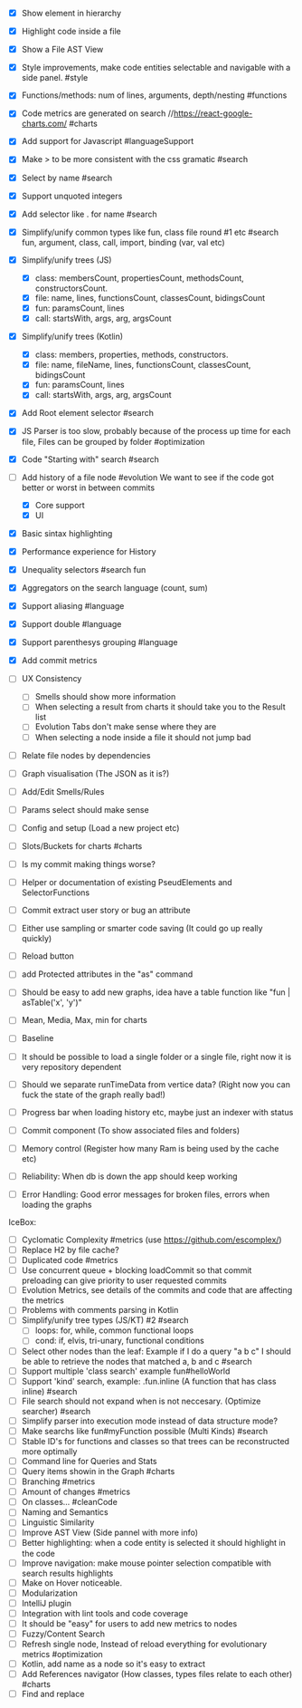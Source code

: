 -[x] Show element in hierarchy
-[x] Highlight code inside a file
-[x] Show a File AST View
-[x] Style improvements, make code entities selectable and navigable with a side panel. #style
-[x] Functions/methods: num of lines, arguments, depth/nesting #functions
-[x] Code metrics are generated on search //https://react-google-charts.com/ #charts
-[x] Add support for Javascript #languageSupport
-[x] Make > to be more consistent with the css gramatic #search
-[x] Select by name #search
-[x] Support unquoted integers
-[x] Add selector like . for name #search
-[x] Simplify/unify common types like fun, class file round #1 etc #search
    fun, argument, class, call, import,  binding (var, val etc)   
-[x] Simplify/unify trees (JS)
    -[x] class: membersCount, propertiesCount, methodsCount, constructorsCount.
    -[x] file: name, lines, functionsCount, classesCount, bidingsCount
    -[x] fun: paramsCount, lines    
    -[x] call: startsWith, args, arg, argsCount 
-[x] Simplify/unify trees (Kotlin)
    -[x] class: members, properties, methods, constructors.
    -[x] file: name, fileName, lines, functionsCount, classesCount, bidingsCount
    -[x] fun: paramsCount, lines    
    -[x] call: startsWith, args, arg, argsCount   
-[x] Add  Root element selector #search
-[x] JS Parser is too slow, probably because of the process up time for each file, Files can be grouped by folder #optimization
-[x] Code "Starting with" search #search 
-[ ] Add history of a file node #evolution
     We want to see if the code got better or worst in between commits
     -[x] Core support
     -[x] UI
-[x] Basic sintax highlighting
-[x] Performance experience for History
-[x] Unequality selectors #search fun
-[x] Aggregators on the search language (count, sum)
-[x] Support aliasing #language
-[x] Support double #language
-[x] Support parenthesys grouping #language
-[x] Add commit metrics
-[ ] UX Consistency
    -[ ] Smells should show more information
    -[ ] When selecting a result from charts it should take you to the Result list
    -[ ] Evolution Tabs don't make sense where they are 
    -[ ] When selecting a node inside a file it should not jump bad
-[ ] Relate file nodes by dependencies
-[ ] Graph visualisation (The JSON as it is?)
-[ ] Add/Edit Smells/Rules
-[ ] Params select should make sense
-[ ] Config and setup (Load a new project etc)
-[ ] Slots/Buckets for charts #charts
-[ ] Is my commit making things worse?
-[ ] Helper or documentation of existing PseudElements and SelectorFunctions
-[ ] Commit extract user story or bug an attribute
-[ ] Either use sampling or smarter code saving (It could go up really quickly)
-[ ] Reload button
-[ ] add Protected attributes in the "as" command

-[ ] Should be easy to add new graphs, idea have a table function like "fun | asTable('x', 'y')"
-[ ] Mean, Media, Max, min for charts


-[ ] Baseline
-[ ] It should be possible to load a single folder or a single file, right now it is very repository dependent
-[ ] Should we separate runTimeData from vertice data? (Right now you can fuck the state of the graph really bad!)
-[ ] Progress bar when loading history etc, maybe just an indexer with status
-[ ] Commit component (To show associated files and folders)
-[ ] Memory control (Register how many Ram is being used by the cache etc)
-[ ] Reliability: When db is down the app should keep working
-[ ] Error Handling: Good error messages for broken files, errors when loading the graphs

IceBox:
-[ ] Cyclomatic Complexity #metrics (use https://github.com/escomplex/)
-[ ] Replace H2 by file cache?
-[ ] Duplicated code #metrics
-[ ] Use concurrent queue + blocking loadCommit so that commit preloading can give priority to user requested commits
-[ ] Evolution Metrics, see details of the commits and code that are affecting the metrics
-[ ] Problems with comments parsing in Kotlin
-[ ] Simplify/unify tree types (JS/KT) #2 #search
     -[ ] loops: for, while, common functional loops 
     -[ ] cond: if, elvis, tri-unary, functional conditions
-[ ] Select other nodes than the leaf: 
    Example if I do a query "a b c"  I should be able to retrieve the nodes that matched a, b and c #search
-[ ] Support multiple 'class search' example fun#helloWorld
-[ ] Support 'kind' search, example: .fun.inline (A function that has class inline)  #search 
-[ ] File search should not expand when is not neccesary. (Optimize searcher) #search    
-[ ] Simplify parser into execution mode instead of data structure mode?
-[ ] Make searchs like fun#myFunction possible (Multi Kinds) #search
-[ ] Stable ID's for functions and classes so that trees can be reconstructed more optimally
-[ ] Command line for Queries and Stats
-[ ] Query items showin in the Graph #charts
-[ ] Branching #metrics
-[ ] Amount of changes #metrics
-[ ] On classes... #cleanCode
-[ ] Naming and Semantics
-[ ] Linguistic Similarity
-[ ] Improve AST View (Side pannel with more info)
-[ ] Better highlighting: when a code entity is selected it should highlight in the code
-[ ] Improve navigation: make mouse pointer selection compatible with search results highlights
-[ ] Make on Hover noticeable.
-[ ] Modularization
-[ ] IntelliJ plugin
-[ ] Integration with lint tools and code coverage
-[ ] It should be "easy" for users to add new metrics to nodes
-[ ] Fuzzy/Content Search
-[ ] Refresh single node, Instead of reload everything for evolutionary metrics #optimization
-[ ] Kotlin, add name as a node so it's easy to extract
-[ ] Add References navigator (How classes, types files relate to each other) #charts
-[ ] Find and replace